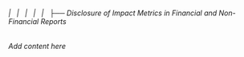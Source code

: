 ###### |   |   |   |   |   ├── Disclosure of Impact Metrics in Financial and Non-Financial Reports

*Add content here*